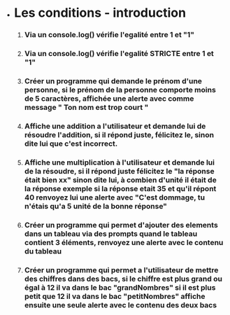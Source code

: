 
- # Les conditions - introduction
    1. ### Via un console.log() vérifie l'egalité entre 1 et "1"
    2. ### Via un console.log() vérifie l'egalité STRICTE entre 1 et "1"
    3. ### Créer un programme qui demande le prénom d'une personne, si le prénom de la personne comporte moins de 5 caractères, affichée une alerte avec comme message " Ton nom est trop court "
    4. ### Affiche une addition a l'utilisateur et demande lui de résoudre l'addition, si il répond juste, félicitez le, sinon dite lui que c'est incorrect.

    5. ### Affiche une multiplication à l'utilisateur et demande lui de la résoudre, si il répond juste félicitez le "la réponse était bien xx" sinon dite lui, à combien d'unité il était de la réponse exemple si la réponse etait 35 et qu'il répont 40 renvoyez lui une alerte avec "C'est dommage, tu n'étais qu'a 5 unité de la bonne réponse"

    6. ### Créer un programme qui permet d'ajouter des elements dans un tableau via des prompts quand le tableau contient 3 éléments, renvoyez une alerte avec le contenu du tableau

    7. ### Créer un programme qui permet a l'utilisateur de mettre des chiffres dans des bacs, si le chiffre est plus grand ou égal à 12 il va dans le bac "grandNombres" si il est plus petit que 12 il va dans le bac "petitNombres" affiche ensuite une seule alerte avec le contenu des deux bacs
